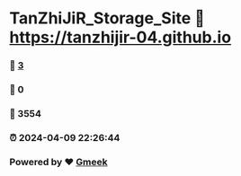 # TanZhiJiR_Storage_Site :link: https://tanzhijir-04.github.io 
### :page_facing_up: [3](https://tanzhijir-04.github.io/tag.html) 
### :speech_balloon: 0 
### :hibiscus: 3554 
### :alarm_clock: 2024-04-09 22:26:44 
### Powered by :heart: [Gmeek](https://github.com/Meekdai/Gmeek)
